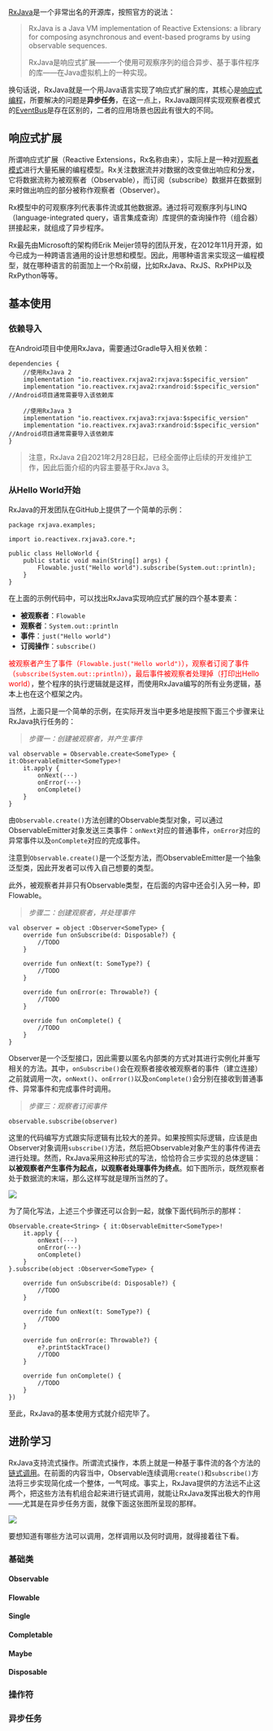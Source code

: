 [RxJava](https://github.com/ReactiveX/RxJava)是一个非常出名的开源库，按照官方的说法：

>RxJava is a Java VM implementation of Reactive Extensions: a library for composing asynchronous and event-based programs by using observable sequences.
>
>RxJava是响应式扩展——一个使用可观察序列的组合异步、基于事件程序的库——在Java虚拟机上的一种实现。

换句话说，RxJava就是一个用Java语言实现了响应式扩展的库，其核心是[响应式编程](https://zh.wikipedia.org/wiki/%E5%93%8D%E5%BA%94%E5%BC%8F%E7%BC%96%E7%A8%8B)，所要解决的问题是**异步任务**，在这一点上，RxJava跟同样实现观察者模式的[EventBus](Android/eb)是存在区别的，二者的应用场景也因此有很大的不同。

## 响应式扩展

所谓响应式扩展（Reactive Extensions，Rx名称由来），实际上是一种对[观察者模式](DesignPattern/行为型设计模式?id=七、observer)进行大量拓展的编程模型。Rx关注数据流并对数据的改变做出响应和分发，它将数据流称为被观察者（Observable），而订阅（subscribe）数据并在数据到来时做出响应的部分被称作观察者（Observer）。

Rx模型中的可观察序列代表事件流或其他数据源。通过将可观察序列与LINQ（language-integrated query，语言集成查询）库提供的查询操作符（组合器）拼接起来，就组成了异步程序。

Rx最先由Microsoft的架构师Erik Meijer领导的团队开发，在2012年11月开源，如今已成为一种跨语言通用的设计思想和模型。因此，用哪种语言来实现这一编程模型，就在哪种语言的前面加上一个Rx前缀，比如RxJava、RxJS、RxPHP以及RxPython等等。

## 基本使用

### 依赖导入

在Android项目中使用RxJava，需要通过Gradle导入相关依赖：

```
dependencies {
    //使用RxJava 2
    implementation "io.reactivex.rxjava2:rxjava:$specific_version"
    implementation "io.reactivex.rxjava2:rxandroid:$specific_version" //Android项目通常需要导入该依赖库

    //使用RxJava 3
    implementation "io.reactivex.rxjava3:rxjava:$specific_version"
    implementation "io.reactivex.rxjava3:rxandroid:$specific_version" //Android项目通常需要导入该依赖库
}
```

>注意，RxJava 2自2021年2月28日起，已经全面停止后续的开发维护工作，因此后面介绍的内容主要基于RxJava 3。

### 从Hello World开始

RxJava的开发团队在GitHub上提供了一个简单的示例：

```
package rxjava.examples;

import io.reactivex.rxjava3.core.*;

public class HelloWorld {
    public static void main(String[] args) {
        Flowable.just("Hello world").subscribe(System.out::println);
    }
}
```

在上面的示例代码中，可以找出RxJava实现响应式扩展的四个基本要素：

+ **被观察者**：`Flowable`
+ **观察者**：`System.out::println`
+ **事件**：`just("Hello world")`
+ **订阅操作**：`subscribe()`

<font color=red>被观察者产生了事件（`Flowable.just("Hello world")`），观察者订阅了事件（`subscribe(System.out::println)`），最后事件被观察者处理掉（打印出Hello world）</font>，整个程序的执行逻辑就是这样，而使用RxJava编写的所有业务逻辑，基本上也在这个框架之内。



当然，上面只是一个简单的示例，在实际开发当中更多地是按照下面三个步骤来让RxJava执行任务的：

> *步骤一：创建被观察者，并产生事件*

```
val observable = Observable.create<SomeType> { it:ObservableEmitter<SomeType>!
    it.apply {
        onNext(···)
        onError(···)
        onComplete()
    }
}
```

由`Observable.create()`方法创建的Observable类型对象，可以通过ObservableEmitter对象发送三类事件：`onNext`对应的普通事件，`onError`对应的异常事件以及`onComplete`对应的完成事件。

注意到`Observable.create()`是一个泛型方法，而ObservableEmitter是一个抽象泛型类，因此开发者可以传入自己想要的类型。

此外，被观察者并非只有Observable类型，在后面的内容中还会引入另一种，即Flowable。

> *步骤二：创建观察者，并处理事件*

```
val observer = object :Observer<SomeType> {
    override fun onSubscribe(d: Disposable?) {
        //TODO
    }

    override fun onNext(t: SomeType?) {
        //TODO
    }

    override fun onError(e: Throwable?) {
        //TODO
    }

    override fun onComplete() {
        //TODO
    }
}
```

Observer是一个泛型接口，因此需要以匿名内部类的方式对其进行实例化并重写相关的方法。其中，`onSubscribe()`会在观察者接收被观察者的事件（建立连接）之前就调用一次，`onNext()`、`onError()`以及`onComplete()`会分别在接收到普通事件、异常事件和完成事件时调用。

> *步骤三：观察者订阅事件*

```
observable.subscribe(observer)
```

这里的代码编写方式跟实际逻辑有比较大的差异。如果按照实际逻辑，应该是由Observer对象调用`subscribe()`方法，然后把Observable对象产生的事件传进去进行处理。然而，RxJava采用这种形式的写法，恰恰符合三步实现的总体逻辑：**以被观察者产生事件为起点，以观察者处理事件为终点**。如下图所示，既然观察者处于数据流的末端，那么这样写就是理所当然的了。

![](pics/rxjava.png)

为了简化写法，上述三个步骤还可以合到一起，就像下面代码所示的那样：

```
Observable.create<String> { it:ObservableEmitter<SomeType>!
    it.apply {
        onNext(···)
        onError(···)
        onComplete()
    }
}.subscribe(object :Observer<SomeType> {
            
    override fun onSubscribe(d: Disposable?) {
        //TODO
    }

    override fun onNext(t: SomeType?) {
        //TODO       
    }

    override fun onError(e: Throwable?) {
        e?.printStackTrace()
        //TODO
    }

    override fun onComplete() {
        //TODO
    }
})
```

至此，RxJava的基本使用方式就介绍完毕了。

## 进阶学习

RxJava支持流式操作。所谓流式操作，本质上就是一种基于事件流的各个方法的[链式调用](DesignPattern/创建型设计模式?id=builder)。在前面的内容当中，Observable连续调用`create()`和`subscribe()`方法将三步实现简化成一个整体，一气呵成。事实上，RxJava提供的方法远不止这两个，把这些方法有机组合起来进行链式调用，就能让RxJava发挥出极大的作用——尤其是在异步任务方面，就像下面这张图所呈现的那样。

![](pics/rxjava2.png)

要想知道有哪些方法可以调用，怎样调用以及何时调用，就得接着往下看。

### 基础类

#### Observable

#### Flowable

#### Single

#### Completable

#### Maybe

#### Disposable

### 操作符

### 异步任务

